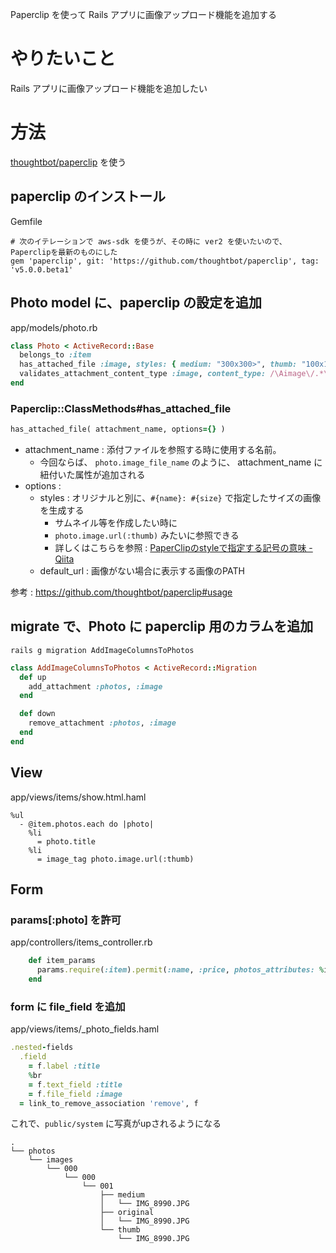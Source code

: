 Paperclip を使って Rails アプリに画像アップロード機能を追加する

# やりたいこと

Rails アプリに画像アップロード機能を追加したい

# 方法

[thoughtbot/paperclip](https://github.com/thoughtbot/paperclip) を使う

## paperclip のインストール

Gemfile

```
# 次のイテレーションで aws-sdk を使うが、その時に ver2 を使いたいので、Paperclipを最新のものにした
gem 'paperclip', git: 'https://github.com/thoughtbot/paperclip', tag: 'v5.0.0.beta1'
```

## Photo model に、paperclip の設定を追加

app/models/photo.rb

```ruby
class Photo < ActiveRecord::Base
  belongs_to :item
  has_attached_file :image, styles: { medium: "300x300>", thumb: "100x100>" }, default_url: "/images/:style/no_image.png"
  validates_attachment_content_type :image, content_type: /\Aimage\/.*\Z/
end
```

### Paperclip::ClassMethods#has_attached_file

```ruby
has_attached_file( attachment_name, options={} )
```

- attachment_name : 添付ファイルを参照する時に使用する名前。
    - 今回ならば、 `photo.image_file_name` のように、 attachment_name に紐付いた属性が追加される
- options :
    - styles : オリジナルと別に、`#{name}: #{size}` で指定したサイズの画像を生成する
        - サムネイル等を作成したい時に
        - `photo.image.url(:thumb)` みたいに参照できる
        - 詳しくはこちらを参照 : [PaperClipのstyleで指定する記号の意味 - Qiita](http://qiita.com/zakihaya/items/8b6f5510871b49870559)
   - default_url : 画像がない場合に表示する画像のPATH

参考 : https://github.com/thoughtbot/paperclip#usage

## migrate で、Photo に paperclip 用のカラムを追加

```
rails g migration AddImageColumnsToPhotos
```

```ruby
class AddImageColumnsToPhotos < ActiveRecord::Migration
  def up
    add_attachment :photos, :image
  end

  def down
    remove_attachment :photos, :image
  end
end
```

## View

app/views/items/show.html.haml

```
%ul
  - @item.photos.each do |photo|
    %li
      = photo.title
    %li
      = image_tag photo.image.url(:thumb)
```

## Form

### params[:photo] を許可

app/controllers/items_controller.rb

```ruby
    def item_params
      params.require(:item).permit(:name, :price, photos_attributes: %i[id title image _destroy])
    end
```

### form に file_field を追加

app/views/items/_photo_fields.haml

```ruby
.nested-fields
  .field
    = f.label :title
    %br
    = f.text_field :title
    = f.file_field :image
  = link_to_remove_association 'remove', f
```

これで、`public/system` に写真がupされるようになる

```
.
└── photos
    └── images
        └── 000
            └── 000
                └── 001
                    ├── medium
                    │   └── IMG_8990.JPG
                    ├── original
                    │   └── IMG_8990.JPG
                    └── thumb
                        └── IMG_8990.JPG
```
